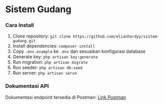 # Sistem Gudang

### Cara Install
1. Clone repository: `git clone https://github.com/elianhardyy/sistem-gudang.git`
2. Install dependencies: `composer install`
3. Copy `.env.example` ke `.env` dan sesuaikan konfigurasi database
4. Generate key: `php artisan key:generate`
5. Run migration: `php artisan migrate`
6. Run seeder: `php artisan db:seed`
7. Run server: `php artisan serve`

### Dokumentasi API
Dokumentasi endpoint tersedia di Postman: [Link Postman](<postman_documentation_link>)
